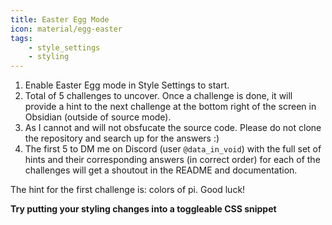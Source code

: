 ```yaml
---
title: Easter Egg Mode
icon: material/egg-easter
tags:
    - style_settings
    - styling
---
```


1. Enable Easter Egg mode in Style Settings to start.
2. Total of 5 challenges to uncover. Once a challenge is done, it will provide a hint to the next challenge at the bottom right of the screen in Obsidian (outside of source mode).
3. As I cannot and will not obsfucate the source code. Please do not clone the repository and search up for the answers :)
4. The first 5 to DM me on Discord (user `@data_in_void`) with the full set of hints and their corresponding answers (in correct order) for each of the challenges will get a shoutout in the README and documentation.

The hint for the first challenge is: colors of pi. Good luck!

**Try putting your styling changes into a toggleable CSS snippet**